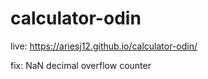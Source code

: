 # calculator-odin

live: https://ariesj12.github.io/calculator-odin/


fix:
NaN decimal
overflow counter